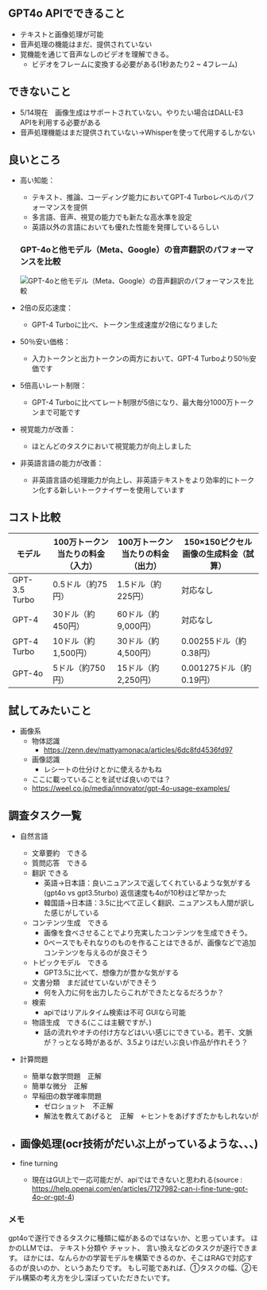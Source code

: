 ## GPT4o APIでできること
- テキストと画像処理が可能
- 音声処理の機能はまだ、提供されていない
- 覚機能を通じて音声なしのビデオを理解できる。
    - ビデオをフレームに変換する必要がある(1秒あたり2 ~ 4フレーム)

## できないこと
- 5/14現在　画像生成はサポートされていない。やりたい場合はDALL-E3　APIを利用する必要がある
- 音声処理機能はまだ提供されていない→Whisperを使って代用するしかない


## 良いところ
- 高い知能：
  - テキスト、推論、コーディング能力においてGPT-4 Turboレベルのパフォーマンスを提供
  - 多言語、音声、視覚の能力でも新たな高水準を設定
  - 英語以外の言語においても優れた性能を発揮しているらしい
  ### GPT-4oと他モデル（Meta、Google）の音声翻訳のパフォーマンスを比較
  ![GPT-4oと他モデル（Meta、Google）の音声翻訳のパフォーマンスを比較](https://vnext.co.jp/uploads/2024/06/e29b5daf105e83f04071b0cc15656837.png)

- 2倍の反応速度：
  - GPT-4 Turboに比べ、トークン生成速度が2倍になりました
- 50％安い価格：
  - 入力トークンと出力トークンの両方において、GPT-4 Turboより50％安価です
- 5倍高いレート制限：
  - GPT-4 Turboに比べてレート制限が5倍になり、最大毎分1000万トークンまで可能です
- 視覚能力が改善：
  - ほとんどのタスクにおいて視覚能力が向上しました
- 非英語言語の能力が改善：
  - 非英語言語の処理能力が向上し、非英語テキストをより効率的にトークン化する新しいトークナイザーを使用しています


## コスト比較

| モデル          | 100万トークン当たりの料金（入力） | 100万トークン当たりの料金（出力） | 150×150ピクセル画像の生成料金（試算）     |
|-----------------|-----------------------------------|-----------------------------------|-----------------------------------------|
| GPT-3.5 Turbo   | 0.5ドル（約75円）                  | 1.5ドル（約225円）                 | 対応なし                                  |
| GPT-4           | 30ドル（約450円）                  | 60ドル（約9,000円）                | 対応なし                                  |
| GPT-4 Turbo     | 10ドル（約1,500円）                | 30ドル（約4,500円）                | 0.00255ドル（約0.38円）                  |
| GPT-4o          | 5ドル（約750円）                   | 15ドル（約2,250円）                | 0.001275ドル（約0.19円）                 |


## 試してみたいこと
- 画像系
    - 物体認識
        - https://zenn.dev/mattyamonaca/articles/6dc8fd4536fd97
    - 画像認識
        - レシートの仕分けとかに使えるかもね
    - ここに載っていることを試せば良いのでは？
    - https://weel.co.jp/media/innovator/gpt-4o-usage-examples/

## 調査タスク一覧
- 自然言語
    - 文章要約　できる
    - 質問応答　できる
    - 翻訳 できる
        - 英語->日本語：良いニュアンスで返してくれているような気がする(gpt4o vs gpt3.5turbo) 返信速度も4oが10秒ほど早かった
        - 韓国語->日本語：3.5に比べて正しく翻訳、ニュアンスも人間が訳した感じがしている
    - コンテンツ生成　できる
        - 画像を食べさせることでより充実したコンテンツを生成できそう。
        - 0ベースでもそれなりのものを作ることはできるが、画像などで追加コンテンツを与えるのが良さそう
    - トピックモデル　できる
        - GPT3.5に比べて、想像力が豊かな気がする
    - 文書分類　まだ試せていないができそう
        - 何を入力に何を出力したらこれができたとなるだろうか？
    - 検索　
        - apiではリアルタイム検索は不可 GUIなら可能
    - 物語生成　できる(ここは主観ですが、)
        - 話の流れやオチの付け方などはいい感じにできている。若干、文脈が？っとなる時があるが、3.5よりはだいぶ良い作品が作れそう？
    
- 計算問題
    - 簡単な数学問題　正解
    - 簡単な微分　正解
    - 早稲田の数学確率問題
        - ゼロショット　不正解
        - 解法を教えてあげると　正解　←ヒントをあげすぎたかもしれないが

- 画像処理(ocr技術がだいぶ上がっているような、、、)
    - 

- fine turning
    - 現在はGUI上で一応可能だが、apiではできないと思われる(source : https://help.openai.com/en/articles/7127982-can-i-fine-tune-gpt-4o-or-gpt-4)

### メモ
gpt4oで遂行できるタスクに種類に幅があるのではないか、と思っています。
ほかのLLMでは、
テキスト分類や
チャット、
言い換えなどのタスクが遂行できます。
ほかには、なんらかの学習モデルを構築できるのか、そこはRAGで対応するのが良いのか、というあたりです。
もし可能であれば、①タスクの幅、②モデル構築の考え方を少し深ぼっていただきたいです。



